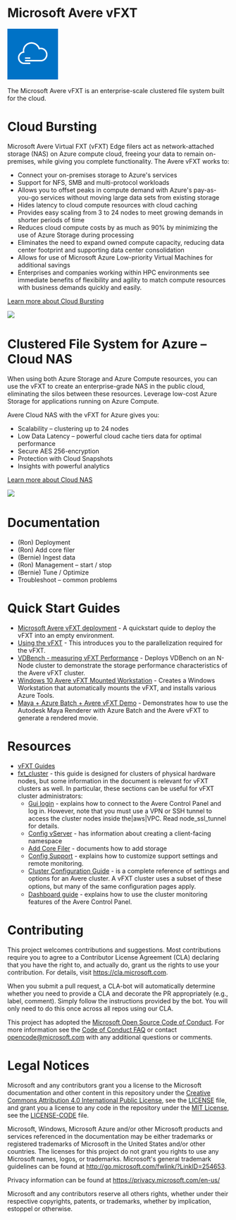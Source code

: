 # Microsoft Avere vFXT

<img src="docs/images/avere_vfxt.png">

The Microsoft Avere vFXT is an enterprise-scale clustered file system built for the cloud.

# Cloud Bursting

Microsoft Avere Virtual FXT (vFXT) Edge filers act as network-attached storage (NAS) on Azure compute cloud, freeing your data to remain on-premises, while giving you complete functionality. The Avere vFXT works to:

  * Connect your on-premises storage to Azure's services
  * Support for NFS, SMB and multi-protocol workloads
  * Allows you to offset peaks in compute demand with Azure's pay-as-you-go services without moving large data sets from existing storage
  * Hides latency to cloud compute resources with cloud caching
  * Provides easy scaling from 3 to 24 nodes to meet growing demands in shorter periods of time
  * Reduces cloud compute costs by as much as 90% by minimizing the use of Azure Storage during processing
  * Eliminates the need to expand owned compute capacity, reducing data center footprint and supporting data center consolidation
  * Allows for use of Microsoft Azure Low-priority Virtual Machines for additional savings
  * Enterprises and companies working within HPC environments see immediate benefits of flexibility and agility to match compute resources with business demands quickly and easily.

[Learn more about Cloud Bursting](http://www.averesystems.com/cloud-bursting)

<img src="http://www.averesystems.com/UserFiles/Image/CloudBurst.gif">

# Clustered File System for Azure – Cloud NAS

When using both Azure Storage and Azure Compute resources, you can use the vFXT to create an enterprise-grade NAS in the public cloud, eliminating the silos between these resources. Leverage low-cost Azure Storage for applications running on Azure Compute.

Avere Cloud NAS with the vFXT for Azure gives you:
  * Scalability – clustering up to 24 nodes
  * Low Data Latency – powerful cloud cache tiers data for optimal performance
  * Secure AES 256-encryption
  * Protection with Cloud Snapshots
  * Insights with powerful analytics

[Learn more about Cloud NAS](http://www.averesystems.com/cloud-nas)

<img src="http://www.averesystems.com/UserFiles/Image/CloudNas.gif">

# Documentation
  * (Ron) Deployment
  * (Ron) Add core filer
  * (Bernie) Ingest data
  * (Ron) Management – start / stop
  * (Bernie) Tune / Optimize
  * Troubleshoot – common problems

# Quick Start Guides
  * [Microsoft Avere vFXT deployment](docs/MicrosoftAverevFXTDeployment.md) - A quickstart quide to deploy the vFXT into an empty environment.
  * [Using the vFXT](docs/UsingThevFXT.md) - This introduces you to the parallelization required for the vFXT.
  * [VDBench - measuring vFXT Performance](docs/VDBench.md) - Deploys VDBench on an N-Node cluster to demonstrate the storage performance characteristics of the Avere vFXT cluster.
  * [Windows 10 Avere vFXT Mounted Workstation](docs/Windows10AverevFXTMountedWorkstation.md) - Creates a Windows Workstation that automatically mounts the vFXT, and installs various Azure Tools.
  * [Maya + Azure Batch + Avere vFXT Demo](docs/MayaAzureBatchAverevFXTDemo.md) - Demonstrates how to use the Autodesk Maya Renderer with Azure Batch and the Avere vFXT to generate a rendered movie.

# Resources

  * [vFXT Guides](http://library.averesystems.com/#vfxt) 
  * [fxt_cluster](http://library.averesystems.com/#fxt_cluster) - this guide is designed for clusters of physical hardware nodes, but some information in the document is relevant for vFXT clusters as well. In particular, these sections can be useful for vFXT cluster administrators: 
    * [Gui login](http://library.averesystems.com/create_cluster/4_8/html/initial_conﬁg.html#gui-login) - explains how to connect to the Avere Control Panel and log in. However, note that you must use a VPN or SSH tunnel to access the cluster nodes inside the|aws|VPC. Read node_ssl_tunnel for details.
    * [Config vServer](http://library.averesystems.com/create_cluster/4_8/html/conﬁg_vserver.html#conﬁg-vserver) - has information about creating a client-facing namespace
    * [Add Core Filer](http://library.averesystems.com/create_cluster/4_8/html/conﬁg_core_ﬁler.html#add-core-ﬁler) - documents how to add storage
    * [Config Support](http://library.averesystems.com/create_cluster/4_8/html/conﬁg_support.html#conﬁg-support) - explains how to customize support settings and remote monitoring. 
    * [Cluster Configuration Guide](http://library.averesystems.com/#operations) - is a complete reference of settings and options for an Avere cluster. A vFXT cluster uses a subset of these options, but many of the same conﬁguration pages apply. 
    * [Dashboard guide](http://library.averesystems.com/#operations) - explains how to use the cluster monitoring features of the Avere Control Panel.

# Contributing

This project welcomes contributions and suggestions.  Most contributions require you to agree to a
Contributor License Agreement (CLA) declaring that you have the right to, and actually do, grant us
the rights to use your contribution. For details, visit https://cla.microsoft.com.

When you submit a pull request, a CLA-bot will automatically determine whether you need to provide
a CLA and decorate the PR appropriately (e.g., label, comment). Simply follow the instructions
provided by the bot. You will only need to do this once across all repos using our CLA.

This project has adopted the [Microsoft Open Source Code of Conduct](https://opensource.microsoft.com/codeofconduct/).
For more information see the [Code of Conduct FAQ](https://opensource.microsoft.com/codeofconduct/faq/) or
contact [opencode@microsoft.com](mailto:opencode@microsoft.com) with any additional questions or comments.

# Legal Notices

Microsoft and any contributors grant you a license to the Microsoft documentation and other content
in this repository under the [Creative Commons Attribution 4.0 International Public License](https://creativecommons.org/licenses/by/4.0/legalcode),
see the [LICENSE](LICENSE) file, and grant you a license to any code in the repository under the [MIT License](https://opensource.org/licenses/MIT), see the
[LICENSE-CODE](LICENSE-CODE) file.

Microsoft, Windows, Microsoft Azure and/or other Microsoft products and services referenced in the documentation
may be either trademarks or registered trademarks of Microsoft in the United States and/or other countries.
The licenses for this project do not grant you rights to use any Microsoft names, logos, or trademarks.
Microsoft's general trademark guidelines can be found at http://go.microsoft.com/fwlink/?LinkID=254653.

Privacy information can be found at https://privacy.microsoft.com/en-us/

Microsoft and any contributors reserve all others rights, whether under their respective copyrights, patents,
or trademarks, whether by implication, estoppel or otherwise.
